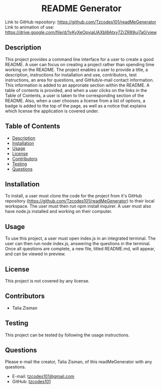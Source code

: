 <h1 align=center>README Generator</h1>

Link to GitHub repository: https://github.com/Tzcodes101/readMeGenerator
Link to animation of use: https://drive.google.com/file/d/1vKyXeOpyiaUAXbl8Atxy7ZrZR89uj7a0/view

## Description
This project provides a command line interface for a user to create a good README. A user can focus on creating a project rather than spending time working on the README. The project enables a user to provide a title, a description, instructions for installation and use, contributors, test instructions, an area for questions, and GitHub/e-mail contact information. This information is added to an approriate section within the README. A table of contents is provided, and when a user clicks on the links in the Table of Contents, a user is taken to the corresponding section of the README. Also, when a user chooses a license from a list of options, a badge is added to the 
top of the page, as well as a notice that explains which license the application is covered under.

## Table of Contents
- [Description](#Description)
- [Installation](#Installation)
- [Usage](#Usage)
- [License](#License)
- [Contributors](#Contributors)
- [Testing](#Testing)
- [Questions](#Questions)

## Installation
To install, a user must clone the code for the project from it's GitHub repository (https://github.com/Tzcodes101/readMeGenerator) to their local workspace. The user must then run npm install inquirer. A user must also have node.js installed and working on their computer.

## Usage
To use this project, a user must open index.js in an integrated terminal. The user can then run node index.js, answering the questions in the terminal. Once all questions are complete, a new file, titled README.md, will appear, and can be viewed in preview. 

## License
This project is not covered by any license.

## Contributors
- Talia Zisman

## Testing
This project can be tested by following the usage instructions.

## Questions
Please e-mail the creator, Talia Zisman, of this readMeGenerator with any questions.
- E-mail: tzcodes101@gmail.com
- GitHub: [tzcodes101](http://github.com/tzcodes101)